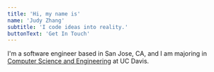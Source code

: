 ```yaml
---
title: 'Hi, my name is'
name: 'Judy Zhang'
subtitle: 'I code ideas into reality.'
buttonText: 'Get In Touch'
---
```


I'm a software engineer based in San Jose, CA, and I am majoring in [Computer Science and Engineering](https://www.ucdavis.edu/majors/computer-science-and-engineering/) at UC Davis.
